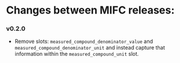 # Changes between MIFC releases:

### v0.2.0

* Remove slots: `measured_compound_denominator_value` and `measured_compound_denominator_unit` and instead capture that information within the `measured_compound_unit` slot.